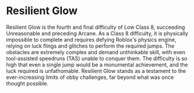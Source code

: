 # Resilient Glow

Resilient Glow is the fourth and final difficulty of Low Class 8, succeeding Unreasonable and preceding Arcane. As a Class 8 difficulty, it is physically impossible to complete and requires defying Roblox's physics engine, relying on luck flings and glitches to perform the required jumps. The obstacles are extremely complex and demand unthinkable skill, with even tool-assisted speedruns (TAS) unable to conquer them. The difficulty is so high that even a single jump would be a monumental achievement, and the luck required is unfathomable. Resilient Glow stands as a testament to the ever-increasing limits of obby challenges, far beyond what was once thought possible.
